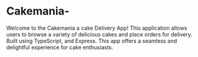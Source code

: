 # Cakemania-
Welcome to the Cakemania a cake Delivery App! This application allows users to browse a variety of delicious cakes and place orders for delivery. Built using TypeScript, and Express. This app offers a seamless and delightful experience for cake enthusiasts.


